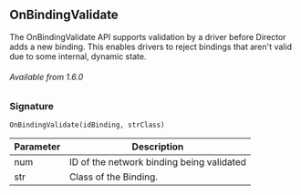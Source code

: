 ## OnBindingValidate

The OnBindingValidate API supports validation by a driver before Director adds a new binding. This enables drivers to reject bindings that aren't valid due to some internal, dynamic state.

###### Available from 1.6.0


### Signature

`OnBindingValidate(idBinding, strClass) `


| Parameter | Description |
| --- | --- |
| num | ID of the network binding being validated |
| str  |  Class of the Binding. |